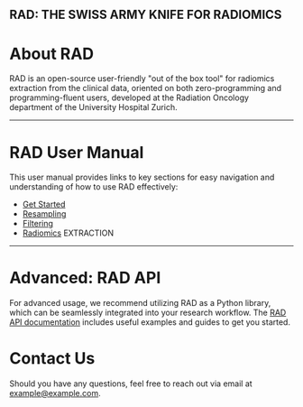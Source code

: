 RAD: THE SWISS ARMY KNIFE FOR RADIOMICS
---
# About RAD

RAD is an open-source user-friendly "out of the box tool" for radiomics extraction from the clinical data, oriented on both zero-programming and programming-fluent users, developed at the Radiation Oncology department of the University Hospital Zurich.

---

# RAD User Manual

This user manual provides links to key sections for easy navigation and understanding of how to use RAD effectively:

- [Get Started](get_started.md)
- [Resampling](resampling.md)
- [Filtering](filtering.md)
- [Radiomics](radiomics.md) EXTRACTION

---

# Advanced: RAD API

For advanced usage, we recommend utilizing RAD as a Python library, which can be seamlessly integrated into your research workflow. The [RAD API documentation](api.md) includes useful examples and guides to get you started.

# Contact Us

Should you have any questions, feel free to reach out via email at [example@example.com](mailto:example@example.com).
